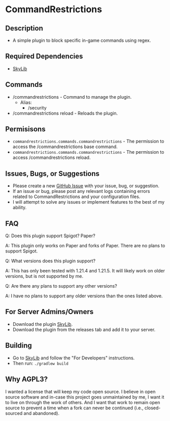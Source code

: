 # CommandRestrictions
## Description
* A simple plugin to block specific in-game commands using regex.
## Required Dependencies
* [SkyLib](https://github.com/lukesky19/SkyLib)
## Commands
- /commandrestrictions - Command to manage the plugin.
    - Alias:
        - /security
- /commandrestrictions reload - Reloads the plugin.
## Permisisons
- `commandrestrictions.commands.commandrestrictions` - The permission to access the /commandrestrictions base command.
- `commandrestrictions.commands.commandrestrictions` - The permission to access /commandrestrictions reload.
## Issues, Bugs, or Suggestions
* Please create a new [GitHub Issue](https://github.com/lukesky19/CommandRestrictions/issues) with your issue, bug, or suggestion.
* If an issue or bug, please post any relevant logs containing errors related to CommandRestrictions and your configuration files.
* I will attempt to solve any issues or implement features to the best of my ability.
## FAQ
Q: Does this plugin support Spigot? Paper?

A: This plugin only works on Paper and forks of Paper. There are no plans to support Spigot.

Q: What versions does this plugin support?

A: This has only been tested with 1.21.4 and 1.21.5. It will likely work on older versions, but is not supported by me.

Q: Are there any plans to support any other versions?

A: I have no plans to support any older versions than the ones listed above.

## For Server Admins/Owners
* Download the plugin [SkyLib](https://github.com/lukesky19/SkyLib/releases).
* Download the plugin from the releases tab and add it to your server.

## Building
* Go to [SkyLib](https://github.com/lukesky19/SkyLib) and follow the "For Developers" instructions.
* Then run:
  ```./gradlew build```

## Why AGPL3?
I wanted a license that will keep my code open source. I believe in open source software and in-case this project goes unmaintained by me, I want it to live on through the work of others. And I want that work to remain open source to prevent a time when a fork can never be continued (i.e., closed-sourced and abandoned).
